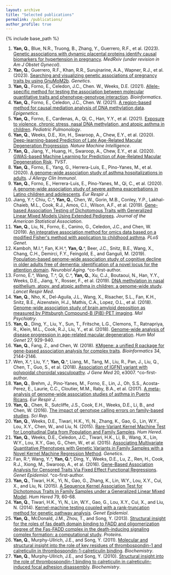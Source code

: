 ```yaml
---
layout: archive
title: "Selected publications"
permalink: /publications/
author_profile: true
---
```


{% include base_path %}

1. <b>Yan, Q.</b>, Blue, N.R., Truong, B., Zhang, Y., Guerrero, R.F., et al. (2023). [Genetic associations with dynamic placental proteins identify causal biomarkers for hypertension in pregnancy](https://www.medrxiv.org/content/10.1101/2023.05.25.23290460v1.full.pdf). *MedRxiv (under revision in Am J Obstet Gynecol)*.
2. <b>Yan, Q.</b>, Guerrero, R.F., Khan, R.R., Surujnarine, A.A., Wapner, R.J., et al. (2023). [Searching and visualizing genetic associations of pregnancy traits by using GnuMoM2b](https://academic.oup.com/genetics/article/225/2/iyad151/7246597). *Genetics*.
3. <b>Yan, Q.</b>, Forno, E., Celedon, J.C., Chen. W., Weeks, D.E. (2021). [Allele-specific method for testing the association between molecular quantitative traits and phenotype-genotype interaction](https://academic.oup.com/bioinformatics/advance-article/doi/10.1093/bioinformatics/btab554/6330611). *Bioinformatics*.
4. <b>Yan, Q.</b>, Forno, E., Celedon, J.C., Chen. W. (2021). [A region-based method for causal mediation analysis of DNA methylation data](https://www.tandfonline.com/doi/abs/10.1080/15592294.2021.1900026?journalCode=kepi20). *Epigenetics*.
5. <b>Yan, Q.</b>, Forno, E., Cardenas, A., Qi, C., Han, Y.Y., et al. (2021). [Exposure to violence, chronic stress, nasal DNA methylation, and atopic asthma in children](https://onlinelibrary.wiley.com/doi/10.1002/ppul.25372). *Pediatric Pulmonology*.
6. <b>Yan, Q.</b>, Weeks, D.E., Xin, H., Swaroop, A., Chew, E.Y., et al. (2020). [Deep-learning-based Prediction of Late Age-Related Macular Degeneration Progression](https://www.nature.com/articles/s42256-020-0154-9.epdf?author_access_token=ytmgnX1807mH5XIqctD70NRgN0jAjWel9jnR3ZoTv0PEfAOwkHt47te-T29RleTSe9oHXYrJmvV2kI8DSjCGvvJJ2UNPwgtcl5H-tThiXXjuj_zR8X1zt5G1gXJJEL0oiV6ttgo-2tQKy4cqFw3lQw%3D%3D). *Nature Machine Intelligence*.
7. <b>Yan, Q.</b>, Jiang, Y., Huang, H., Swaroop, A., Chew, E.Y., et al. (2020). [GWAS-based Machine Learning for Prediction of Age-Related Macular Degeneration Risk](https://www.medrxiv.org/content/10.1101/19006155v1). *TVST*.
8. <b>Yan, Q.</b>, Forno, E., Yang, G., Herrera-Luis, E., Pino-Yanes, M., et al. (2020). [A genome-wide association study of asthma hospitalizations in adults](https://www.jacionline.org/article/S0091-6749(20)31224-0/fulltext). *J Allergy Clin Immunol*.
9. <b>Yan, Q.</b>, Forno, E., Herrera-Luis, E., Pino-Yanes, M., Qi, C., et al. (2020). [A genome-wide association study of severe asthma exacerbations in Latino children and adolescents](https://erj.ersjournals.com/content/early/2020/10/02/13993003.02693-2020). *Eur Respir J*.
10. Jiang, Y.^, Chiu, C.^, <b>Yan, Q.</b>, Chen, W., Gorin, M.B., Conley, Y.P., Lakhal-Chaieb, M.L., Cook, R.J., Amos, C.I., Wilson, A.F., et al. (2019). [Gene-based Association Testing of Dichotomous Traits with Generalized Linear Mixed Models Using Extended Pedigrees](https://www.tandfonline.com/doi/abs/10.1080/01621459.2020.1799809). *Journal of the American Statistical Association*.
11. <b>Yan, Q.</b>, Liu, N., Forno, E., Canino, G., Celedon, J.C., and Chen, W. (2019). [An integrative association method for omics data based on a modified Fisher's method with application to childhood asthma](https://journals.plos.org/plosgenetics/article?id=10.1371/journal.pgen.1008142). *PLoS Genet*.
12. Kamboh, M.I.^, Fan, K.H.^, <b>Yan, Q.</b>^, Beer, J.C., Snitz, B.E., Wang, X., Chang, C.H., Demirci, F.Y., Feingold, E., and Ganguli, M. (2019). [Population-based genome-wide association study of cognitive decline in older adults free of dementia: identification of a novel locus for the attention domain](https://www.ncbi.nlm.nih.gov/pubmed/30954325). *Neurobiol Aging*. ^co-first-author.
13. Forno, E.^, Wang, T.^, Qi, C.^, <b>Yan, Q.</b>, Xu, C.J., Boutaoui, N., Han, Y.Y., Weeks, D.E., Jiang, Y., Rosser, F., et al. (2019). [DNA methylation in nasal epithelium, atopy, and atopic asthma in children: a genome-wide study](https://www.sciencedirect.com/science/article/pii/S2213260018304661?via%3Dihub). *Lancet Respir Med*.
14. <b>Yan, Q.</b>, Nho, K., Del-Aguila, J.L., Wang, X., Risacher, S.L., Fan, K.H., Snitz, B.E., Aizenstein, H.J., Mathis, C.A., Lopez, O.L., et al. (2018). [Genome-wide association study of brain amyloid deposition as measured by Pittsburgh Compound-B (PiB)-PET imaging](https://www.ncbi.nlm.nih.gov/pubmed/30361487). *Mol Psychiatry*.
15. <b>Yan, Q.</b>, Ding, Y., Liu, Y., Sun, T., Fritsche, L.G., Clemons, T., Ratnapriya, R., Klein, M.L., Cook, R.J., Liu, Y., et al. (2018). [Genome-wide analysis of disease progression in age-related macular degeneration](https://academic.oup.com/hmg/article/27/5/929/4810717). *Hum Mol Genet* 27, 929-940.
16. <b>Yan, Q.</b>, Fang, Z., and Chen, W. (2018). [KMgene: a unified R package for gene-based association analysis for complex traits](https://doi.org/10.1093/bioinformatics/bty066). *Bioinformatics* 34, 2144-2146.
17. Wen, X.^, Liu, Y.^, <b>Yan, Q.</b>^, Liang, M., Tang, M., Liu, R., Pan, J., Liu, Q., Chen, T., Guo, S., et al. (2018). [Association of IGFN1 variant with polypoidal choroidal vasculopathy](https://onlinelibrary.wiley.com/doi/full/10.1002/jgm.3007). *J Gene Med* 20, e3007. ^co-first-author.
18. <b>Yan, Q.</b>, Brehm, J., Pino-Yanes, M., Forno, E., Lin, J., Oh, S.S., Acosta-Perez, E., Laurie, C.C., Cloutier, M.M., Raby, B.A., et al. (2017). [A meta-analysis of genome-wide association studies of asthma in Puerto Ricans](https://www.ncbi.nlm.nih.gov/pubmed/28461288). *Eur Respir J*.
19. <b>Yan, Q.</b>, Chen, R., Sutcliffe, J.S., Cook, E.H., Weeks, D.E., Li, B., and Chen, W. (2016). [The impact of genotype calling errors on family-based studies](https://www.ncbi.nlm.nih.gov/pubmed/27328765). *Sci Rep*.
20. <b>Yan, Q.</b>, Weeks, D.E., Tiwari, H.K., Yi, N., Zhang, K., Gao, G., Lin, W.Y., Lou, X.Y., Chen, W., and Liu, N. (2015). [Rare-Variant Kernel Machine Test for Longitudinal Data from Population and Family Samples](https://www.karger.com/Article/Abstract/445057). *Hum Hered*.
21. <b>Yan, Q.</b>, Weeks, D.E., Celedon, J.C., Tiwari, H.K., Li, B., Wang, X., Lin, W.Y., Lou, X.Y., Gao, G., Chen, W., et al. (2015). [Associating Multivariate Quantitative Phenotypes with Genetic Variants in Family Samples with a Novel Kernel Machine Regression Method](https://www.ncbi.nlm.nih.gov/pubmed/26482791). *Genetics*.
22. Fan, R.^, Wang, Y.^, <b>Yan, Q.</b>^, Ding, Y., Weeks, D.E., Lu, Z., Ren, H., Cook, R.J., Xiong, M., Swaroop, A., et al. (2016). [Gene-Based Association Analysis for Censored Traits Via Fixed Effect Functional Regressions](https://www.ncbi.nlm.nih.gov/pubmed/26782979). *Genet Epidemiol*. ^co-first-author.
23. <b>Yan, Q.</b>, Tiwari, H.K., Yi, N., Gao, G., Zhang, K., Lin, W.Y., Lou, X.Y., Cui, X., and Liu, N. (2015). [A Sequence Kernel Association Test for Dichotomous Traits in Family Samples under a Generalized Linear Mixed Model](https://www.ncbi.nlm.nih.gov/pubmed/25791389). *Hum Hered* 79, 60-68.
24. <b>Yan, Q.</b>, Tiwari, H.K., Yi, N., Lin, W.Y., Gao, G., Lou, X.Y., Cui, X., and Liu, N. (2014). [Kernel-machine testing coupled with a rank-truncation method for genetic pathway analysis](https://www.ncbi.nlm.nih.gov/pubmed/24849109). *Genet Epidemiol*.
25. <b>Yan, Q.</b>, McDonald, J.M., Zhou, T., and Song, Y. (2013). [Structural insight for the roles of fas death domain binding to FADD and oligomerization degree of the Fas-FADD complex in the death-inducing signaling complex formation: a computational study](https://www.ncbi.nlm.nih.gov/pubmed/23042204). *Proteins*.
26. <b>Yan, Q.</b>, Murphy-Ullrich, J.E., and Song, Y. (2011). [Molecular and structural insight into the role of key residues of thrombospondin-1 and calreticulin in thrombospondin-1-calreticulin binding](https://www.ncbi.nlm.nih.gov/pubmed/21142150). *Biochemistry*.
27. <b>Yan, Q.</b>, Murphy-Ullrich, J.E., and Song, Y. (2010). [Structural insight into the role of thrombospondin-1 binding to calreticulin in calreticulin-induced focal adhesion disassembly](https://www.ncbi.nlm.nih.gov/pubmed/20337411). *Biochemistry*.
